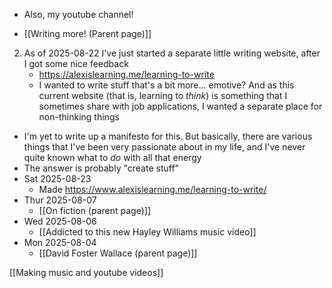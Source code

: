 - Also, my youtube channel!

- [[Writing more! (Parent page)]]

2. As of 2025-08-22 I've just started a separate little writing website, after I got some nice feedback
	- https://alexislearning.me/learning-to-write
	- I wanted to write stuff that's a bit more... emotive? And as this current website (that is, learning to *think*) is something that I sometimes share with job applications, I wanted a separate place for non-thinking things


- I'm yet to write up a manifesto for this. But basically, there are various things that I've been very passionate about in my life, and I've never quite known what to *do* with all that energy
- The answer is probably "create stuff"
- Sat 2025-08-23
	- Made https://www.alexislearning.me/learning-to-write/
- Thur 2025-08-07
	- [[On fiction (parent page)]]
- Wed 2025-08-06
	- [[Addicted to this new Hayley Williams music video]]
- Mon 2025-08-04
	- [[David Foster Wallace (parent page)]]

[[Making music and youtube videos]]